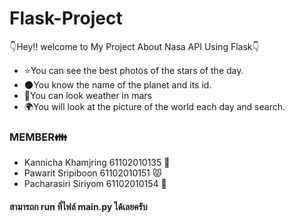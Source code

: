 # Flask-Project

👇Hey!! welcome to My Project About Nasa API Using Flask👇
- ⭐You can see the best photos of the stars of the day.
- 🌑You know the name of the planet and its id.
- 🌝You can look weather in mars
- 🌍You will look at the picture of the world each day and search.

### MEMBER👪
- Kannicha Khamjring 61102010135 👩
- Pawarit Sripiboon 61102010151 😾
- Pacharasiri Siriyom 61102010154 👼

#### สามารถก run ที่ไฟล์ main.py ได้เลยครับ




